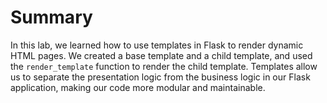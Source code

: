 # Summary

In this lab, we learned how to use templates in Flask to render dynamic HTML pages. We created a base template and a child template, and used the `render_template` function to render the child template. Templates allow us to separate the presentation logic from the business logic in our Flask application, making our code more modular and maintainable.
